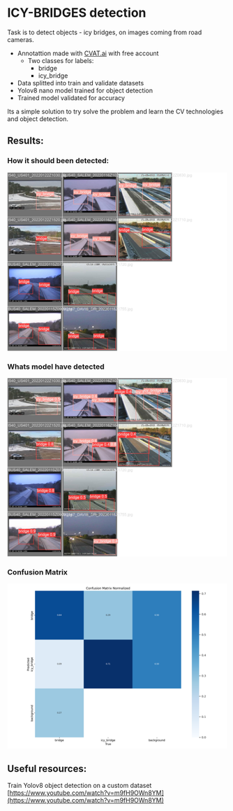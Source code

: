 # ICY-BRIDGES detection 

Task is to detect objects - icy bridges, on images coming from road cameras.

- Annotattion made with [CVAT.ai](https://www.cvat.ai/) with free account
  - Two classes for labels:
    - bridge
    - icy_bridge
- Data splitted into train and validate datasets 
- Yolov8 nano model trained for object detection
- Trained model validated for accuracy

Its a simple solution to try solve the problem and learn the CV technologies and object detection. 

## Results:
### How it should been detected:
!["How it should be"](/genai/notebooks/icy-bridges-detection/runs/detect/val2/val_batch0_labels.jpg)
### Whats model have detected
!["What model detected"](/genai/notebooks/icy-bridges-detection/runs/detect/val2/val_batch0_pred.jpg)
### Confusion Matrix
!["Confusion Martix"](/genai/notebooks/icy-bridges-detection/runs/detect/val2/confusion_matrix_normalized.png)

## Useful resources:
Train Yolov8 object detection on a custom dataset [https://www.youtube.com/watch?v=m9fH9OWn8YM](https://www.youtube.com/watch?v=m9fH9OWn8YM)